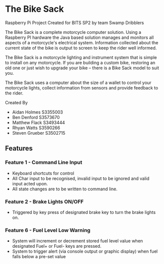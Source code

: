 # The Bike Sack
Raspberry Pi Project
Created for BITS SP2 by team Swamp Dribblers

The Bike Sack is a complete motorcycle computer solution. Using a Raspberry PI hardware the Java based solution manages and monitors all aspects of a motorcycle's electrical system. Information collected about the current state of the bike is output to screen to keep the rider well informed.

The Bike Sack is a motorcycle lighting and instrument system that is simple to install on any motorcycle. If you are building a custom bike, restoring an old one or just wish to upgrade your bike – there is a Bike Sack model to suit you.

The Bike Sack uses a computer about the size of a wallet to control your motorcycle lights, collect information from sensors and provide feedback to the rider.

Created By
- Aidan Holmes S3355003
- Ben Denford S3573670
- Matthew Flack S3493444
- Rhyan Watts S3590266
- Steven Grueber S3502715

## Features

### Feature 1 - Command Line Input
- Keyboard shortcuts for control
- All Char input to be recognised, invalid input to be ignored and valid input acted upon.
- All state changes are to be written to command line.

### Feature 2 - Brake Lights ON/OFF
- Triggered by key press of designated brake key to turn the brake lights on.

### Feature 6 - Fuel Level Low Warning
- System will increment or decrement stored fuel level value when designated Fuel+ or Fuel- keys are pressed.
- System to trigger alert (via console output or graphic display) when fuel falls below a pre-set value

	
